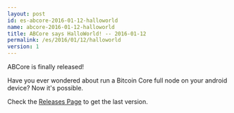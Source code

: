 ```yaml
---
layout: post
id: es-abcore-2016-01-12-halloworld
name: abcore-2016-01-12-halloworld
title: ABCore says HalloWorld! -- 2016-01-12
permalink: /es/2016/01/12/halloworld
version: 1
---
```

ABCore is finally released!

Have you ever wondered about run a Bitcoin Core full node on your android device? Now it's possible.

Check the [Releases Page]({{site.baseurl}}/es/releases) to get the last version.
